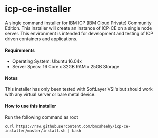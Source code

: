 # icp-ce-installer

A single command installer for IBM ICP (IBM Cloud Private) Community Edition. This installer will create an instance
of ICP-CE on a single node server. This environment is intended for development and testing of ICP driven containers and applications. 

#### Requirements

- Operating System: Ubuntu 16.04x 
- Server Specs: 16 Core x 32GB RAM x 25GB Storage

#### Notes

This installer has only been tested with SoftLayer VSI's but should work with any virtual server or bare metal device.

#### How to use this installer

Run the following command as root

```
curl https://raw.githubusercontent.com/bmcsheehy/icp-ce-installer/master/install.sh | bash
```

